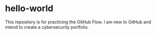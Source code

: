 # hello-world
This repository is for practicing the GitHub Flow.
I am new to GitHub and intend to create a cybersecurity portfolio.
